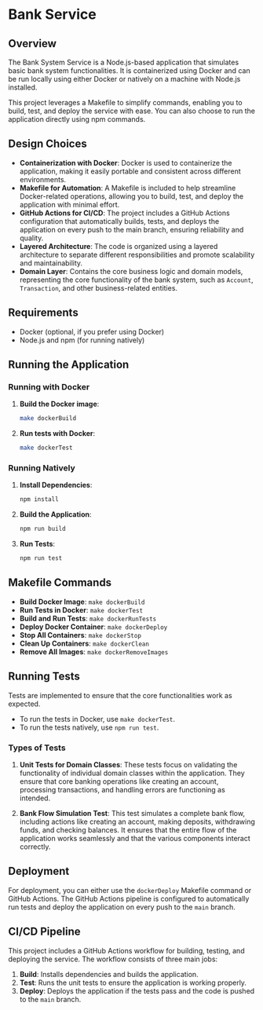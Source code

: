 # Bank Service

## Overview
The Bank System Service is a Node.js-based application that simulates basic bank system functionalities. It is containerized using Docker and can be run locally using either Docker or natively on a machine with Node.js installed.

This project leverages a Makefile to simplify commands, enabling you to build, test, and deploy the service with ease. You can also choose to run the application directly using npm commands.

## Design Choices
- **Containerization with Docker**: Docker is used to containerize the application, making it easily portable and consistent across different environments.
- **Makefile for Automation**: A Makefile is included to help streamline Docker-related operations, allowing you to build, test, and deploy the application with minimal effort.
- **GitHub Actions for CI/CD**: The project includes a GitHub Actions configuration that automatically builds, tests, and deploys the application on every push to the main branch, ensuring reliability and quality.
- **Layered Architecture**: The code is organized using a layered architecture to separate different responsibilities and promote scalability and maintainability.
- **Domain Layer**: Contains the core business logic and domain models, representing the core functionality of the bank system, such as `Account`, `Transaction`, and other business-related entities.

## Requirements
- Docker (optional, if you prefer using Docker)
- Node.js and npm (for running natively)

## Running the Application

### Running with Docker
1. **Build the Docker image**:
   ```sh
   make dockerBuild
   ```
2. **Run tests with Docker**:
   ```sh
   make dockerTest
   ```

### Running Natively
1. **Install Dependencies**:
   ```sh
   npm install
   ```
2. **Build the Application**:
   ```sh
   npm run build
   ```
3. **Run Tests**:
   ```sh
   npm run test
   ```

## Makefile Commands
- **Build Docker Image**: `make dockerBuild`
- **Run Tests in Docker**: `make dockerTest`
- **Build and Run Tests**: `make dockerRunTests`
- **Deploy Docker Container**: `make dockerDeploy`
- **Stop All Containers**: `make dockerStop`
- **Clean Up Containers**: `make dockerClean`
- **Remove All Images**: `make dockerRemoveImages`

## Running Tests
Tests are implemented to ensure that the core functionalities work as expected.
- To run the tests in Docker, use `make dockerTest`.
- To run the tests natively, use `npm run test`.

### Types of Tests
1. **Unit Tests for Domain Classes**: These tests focus on validating the functionality of individual domain classes within the application. They ensure that core banking operations like creating an account, processing transactions, and handling errors are functioning as intended.

2. **Bank Flow Simulation Test**: This test simulates a complete bank flow, including actions like creating an account, making deposits, withdrawing funds, and checking balances. It ensures that the entire flow of the application works seamlessly and that the various components interact correctly.

## Deployment
For deployment, you can either use the `dockerDeploy` Makefile command or GitHub Actions. The GitHub Actions pipeline is configured to automatically run tests and deploy the application on every push to the `main` branch.

## CI/CD Pipeline
This project includes a GitHub Actions workflow for building, testing, and deploying the service. The workflow consists of three main jobs:
1. **Build**: Installs dependencies and builds the application.
2. **Test**: Runs the unit tests to ensure the application is working properly.
3. **Deploy**: Deploys the application if the tests pass and the code is pushed to the `main` branch.
